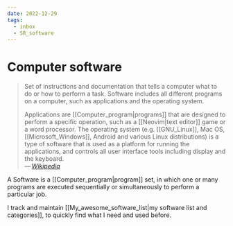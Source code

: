 ```yaml
---
date: 2022-12-29
tags:
  - inbox
  - SR_software
---
```


# Computer software

> Set of instructions and documentation that tells a computer what to do or how
> to perform a task. Software includes all different programs on a computer,
> such as applications and the operating system.
>
> Applications are [[Computer_program|programs]] that are designed to perform a
> specific operation, such as a [[Neovim|text editor]] game or a word processor.
> The operating system (e.g. [[GNU_Linux]], Mac OS, [[Microsoft_Windows]],
> Android and various Linux distributions) is a type of software that is used as
> a platform for running the applications, and controls all user interface tools
> including display and the keyboard.\
> — <cite>[Wikipedia](https://en.wikipedia.org/wiki/Computer_program)</cite>

A Software is a [[Computer_program|program]] set, in which one or
many programs are executed sequentially or simultaneously to perform a
particular job.

I track and maintain
[[My_awesome_software_list|my software list and categories]],
to quickly find what I need and used before.
